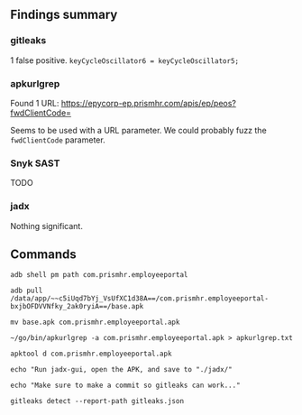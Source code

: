 ## Findings summary

### gitleaks

1 false positive. `keyCycleOscillator6 = keyCycleOscillator5;`

### apkurlgrep

Found 1 URL: https://epycorp-ep.prismhr.com/apis/ep/peos?fwdClientCode=

Seems to be used with a URL parameter. We could probably fuzz the `fwdClientCode` parameter.

### Snyk SAST

TODO

### jadx

Nothing significant.

## Commands

```
adb shell pm path com.prismhr.employeeportal

adb pull /data/app/~~c5iUqd7bYj_VsUfXC1d38A==/com.prismhr.employeeportal-bxjbOFDVVNfky_2ak0ryiA==/base.apk

mv base.apk com.prismhr.employeeportal.apk

~/go/bin/apkurlgrep -a com.prismhr.employeeportal.apk > apkurlgrep.txt

apktool d com.prismhr.employeeportal.apk

echo "Run jadx-gui, open the APK, and save to "./jadx/"

echo "Make sure to make a commit so gitleaks can work..."

gitleaks detect --report-path gitleaks.json
```